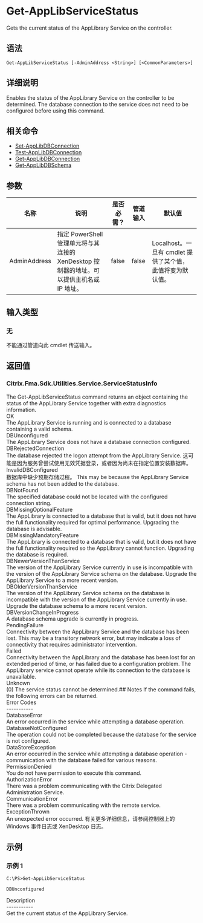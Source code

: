 # Get-AppLibServiceStatus

Gets the current status of the AppLibrary Service on the controller.

## 语法

    Get-AppLibServiceStatus [-AdminAddress <String>] [<CommonParameters>]
    

## 详细说明

Enables the status of the AppLibrary Service on the controller to be determined. The database connection to the service does not need to be configured before using this command.

## 相关命令

- [Set-AppLibDBConnection](Set-AppLibDBConnection.html)
- [Test-AppLibDBConnection](Test-AppLibDBConnection.html)
- [Get-AppLibDBConnection](Get-AppLibDBConnection.html)
- [Get-AppLibDBSchema](Get-AppLibDBSchema.html)

## 参数

| 名称           | 说明                                                         | 是否必需？ | 管道输入  | 默认值                                   |
| ------------ | ---------------------------------------------------------- | ----- | ----- | ------------------------------------- |
| AdminAddress | 指定 PowerShell 管理单元将与其连接的 XenDesktop 控制器的地址。可以提供主机名或 IP 地址。 | false | false | Localhost。一旦有 cmdlet 提供了某个值，此值将变为默认值。 |

## 输入类型

### 无

不能通过管道向此 cmdlet 传送输入。

## 返回值

### Citrix.Fma.Sdk.Utilities.Service.ServiceStatusInfo

The Get-AppLibServiceStatus command returns an object containing the status of the AppLibrary Service together with extra diagnostics information.  
OK  
The AppLibrary Service is running and is connected to a database containing a valid schema.  
DBUnconfigured  
The AppLibrary Service does not have a database connection configured.  
DBRejectedConnection  
The database rejected the logon attempt from the AppLibrary Service. 这可能是因为服务曾尝试使用无效凭据登录，或者因为尚未在指定位置安装数据库。  
InvalidDBConfigured  
数据库中缺少预期存储过程。 This may be because the AppLibrary Service schema has not been added to the database.  
DBNotFound  
The specified database could not be located with the configured connection string.  
DBMissingOptionalFeature  
The AppLibrary is connected to a database that is valid, but it does not have the full functionality required for optimal performance. Upgrading the database is advisable.  
DBMissingMandatoryFeature  
The AppLibrary is connected to a database that is valid, but it does not have the full functionality required so the AppLibrary cannot function. Upgrading the database is required.  
DBNewerVersionThanService  
The version of the AppLibrary Service currently in use is incompatible with the version of the AppLibrary Service schema on the database. Upgrade the AppLibrary Service to a more recent version.  
DBOlderVersionThanService  
The version of the AppLibrary Service schema on the database is incompatible with the version of the AppLibrary Service currently in use. Upgrade the database schema to a more recent version.  
DBVersionChangeInProgress  
A database schema upgrade is currently in progress.  
PendingFailure  
Connectivity between the AppLibrary Service and the database has been lost. This may be a transitory network error, but may indicate a loss of connectivity that requires administrator intervention.  
Failed  
Connectivity between the AppLibrary and the database has been lost for an extended period of time, or has failed due to a configuration problem. The AppLibrary service cannot operate while its connection to the database is unavailable.  
Unknown  
(0) The service status cannot be determined.## Notes If the command fails, the following errors can be returned.  
Error Codes  
\---\---\-----  
DatabaseError  
An error occurred in the service while attempting a database operation.  
DatabaseNotConfigured  
The operation could not be completed because the database for the service is not configured.  
DataStoreException  
An error occurred in the service while attempting a database operation - communication with the database failed for various reasons.  
PermissionDenied  
You do not have permission to execute this command.  
AuthorizationError  
There was a problem communicating with the Citrix Delegated Administration Service.  
CommunicationError  
There was a problem communicating with the remote service.  
ExceptionThrown  
An unexpected error occurred. 有关更多详细信息，请参阅控制器上的 Windows 事件日志或 XenDesktop 日志。

## 示例

### 示例 1

    C:\PS>Get-AppLibServiceStatus
    
    DBUnconfigured
    

Description  
\---\---\-----  
Get the current status of the AppLibrary Service.